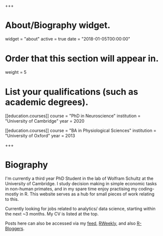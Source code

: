 +++
# About/Biography widget.
widget = "about"
active = true
date = "2018-01-05T00:00:00"

# Order that this section will appear in.
weight = 5

# List your qualifications (such as academic degrees).
[[education.courses]]
  course = "PhD in Neuroscience"
  institution = "University of Cambridge"
  year = 2020

[[education.courses]]
  course = "BA in Physiological Sciences"
  institution = "University of Oxford"
  year = 2013
 
+++

# Biography

I'm currently a third year PhD Student in the lab of Wolfram Schultz at the University of Cambridge. I study decision making in simple economic tasks in non-human primates, and in my spare time enjoy practising my coding- mostly in R. This website serves as a hub for small pieces of work relating to this.

Currently looking for jobs related to analytics/ data science, starting within the next ~3 months. My CV is listed at the top.

Posts here can also be accessed via my [feed](http://www.robert-hickman.eu/index.xml), [RWeekly](https://rweekly.org/), and also [R-Bloggers](https://www.r-bloggers.com/).